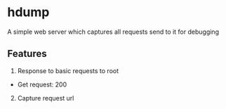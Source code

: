 # hdump

A simple web server which captures all requests send to it for debugging

## Features

1. Response to basic requests to root
  - Get request: 200

2. Capture request url
